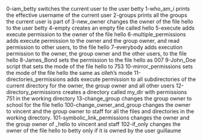 0-iam_betty switches the current user to the user betty
1-who_am_i prints the effective username of the current user
2-groups prints all the groups the current user is part of
3-new_owner changes the owner of the file hello to the user betty
 4-empty  creates an empty file called hello
5-execute adds execute permission to the owner of the file hello
6-multiple_permissions adds execute permission to the owner and the group owner, and read permission to other users, to the file hello
7-everybody adds execution permission to the owner, the group owner and the other users, to the file hello
8-James_Bond sets the permission to the file hello as 007
9-John_Doe script that sets the mode of the file hello to 753
10-mirror_permissions sets the mode of the file hello the same as olleh’s mode
11-directories_permissions adds execute permission to all subdirectories of the current directory for the owner, the group owner and all other users
12-directory_permissions creates a directory called my_dir with permissions 751 in the working directory
 13-change_group changes the group owner to school for the file hello
100-change_owner_and_group  changes the owner to vincent and the group owner to staff for all the files and directories in the working directory.
101-symbolic_link_permissions changes the owner and the group owner of _hello to vincent and staff
102-if_only  changes the owner of the file hello to betty only if it is owned by the user guillaume
